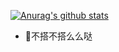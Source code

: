 
[![Anurag's github stats](https://github-readme-stats.vercel.app/api?username=budaLi)](https://github.com/anuraghazra/github-readme-stats)

- 🔭不搭不搭么么哒
